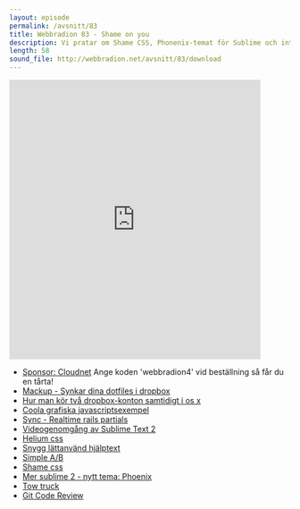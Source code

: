 ```yaml
---
layout: episode
permalink: /avsnitt/83
title: Webbradion 83 - Shame on you
description: Vi pratar om Shame CSS, Phonenix-temat för Sublime och introducerar en ny sponsor.
length: 58
sound_file: http://webbradion.net/avsnitt/83/download
---
```


<iframe src="https://docs.google.com/forms/d/1ZA1isc8_iiP277IxzaVnuSsTBvjbItkiWtceh-3BkK8/viewform?embedded=true" width="450" height="500" frameborder="0" marginheight="0" marginwidth="0">Läser in...</iframe>

* [Sponsor: Cloudnet](http://www.cloudnet.se/) Ange koden 'webbradion4' vid beställning så får du en tårta!
* [Mackup - Synkar dina dotfiles i dropbox](https://github.com/lra/mackup)
* [Hur man kör två dropbox-konton samtidigt i os x](http://theterran.com/blog/2012/6/14/use-two-dropbox-accounts-on-one-computer.html)
* [Coola grafiska javascriptsexempel](http://lonely-pixel.com/)
* [Sync - Realtime rails partials](http://chrismccord.com/blog/2013/04/21/sync-realtime-rails-partials/)
* [Videogenomgång av Sublime Text 2](https://www.youtube.com/watch?v=TZ-bgcJ6fQo)
* [Helium css](https://github.com/geuis/helium-css)
* [Snygg lättanvänd hjälptext](http://heelhook.github.io/chardin.js/)
* [Simple A/B](http://ninjasandrobots.com/rails-ab-testing)
* [Shame css](http://thechangelog.com/shame-css/)
* [Mer sublime 2 - nytt tema: Phoenix](https://github.com/netatoo/phoenix-theme)
* [Tow truck](https://blog.mozilla.org/labs/2013/04/introducing-towtruck/)
* [Git Code Review](https://github.com/jsuder/git-code-review)
